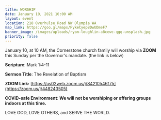 ```yaml
---
title: WORSHIP
date: January 10, 2021 10:00 AM
layout: event
location: 218 Overhulse Road NW Olympia WA
map_link: https://goo.gl/maps/FykeCyepBDwUDmeF7
banner_image: /images/uploads/ryan-loughlin-a8cewc-qgq-unsplash.jpg
priority: false
---
```

January 10, at 10 AM, the Cornerstone church family will worship via **ZOOM** this Sunday per the Governor's mandate. (the link is below)

**Scripture**: Mark 1:4-11

**Sermon Title**: The Revelation of Baptism

**ZOOM Link:** [https://us02web.zoom.us/j/84210546175](https://zoom.us/j/448243505)

**COVID-safe Environment**:   **We will not be worshiping or offering groups indoors at this time.**     

LOVE GOD, LOVE OTHERS, and SERVE THE WORLD.